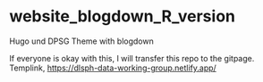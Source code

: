 # website_blogdown_R_version
Hugo und DPSG Theme with blogdown


If everyone is okay with this, I will transfer this repo to the gitpage. Templink, https://dlsph-data-working-group.netlify.app/
